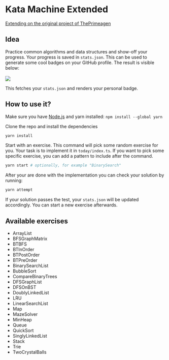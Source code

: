 # Kata Machine Extended
[Extending on the original project of ThePrimeagen](https://github.com/ThePrimeagen/kata-machine)

## Idea
Practice common algorithms and data structures and show-off your progress. Your progress is saved in `stats.json`. This can be used to generate some cool badges on your GitHub profile. The result is visible below:
<br><br>
<img src="https://60zb8i9g0l.execute-api.eu-central-1.amazonaws.com/v1?render=kwkr"/>
<br>

This fetches your `stats.json` and renders your personal badge.

## How to use it?
Make sure you have [Node.js](https://nodejs.org/en/) and yarn installed: `npm install --global yarn`

Clone the repo and install the dependencies

```bash
yarn install
```

Start with an exercise. This command will pick some random exercise for you. Your task is to implement it in `today/index.ts`. If you want to pick some specific exercise, you can add a pattern to include after the command.

```bash
yarn start # optionally, for example "BinarySearch"
```

After your are done with the implementation you can check your solution by running:

```bash
yarn attempt
```

If your solution passes the test, your `stats.json` will be updated accordingly. You can start a new exercise afterwards.

## Available exercises

- ArrayList
- BFSGraphMatrix
- BTBFS
- BTInOrder
- BTPostOrder
- BTPreOrder
- BinarySearchList
- BubbleSort
- CompareBinaryTrees
- DFSGraphList
- DFSOnBST
- DoublyLinkedList
- LRU
- LinearSearchList
- Map
- MazeSolver
- MinHeap
- Queue
- QuickSort
- SinglyLinkedList
- Stack
- Trie
- TwoCrystalBalls